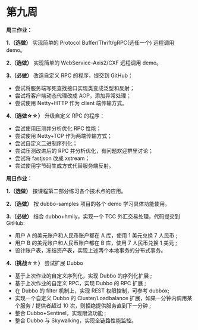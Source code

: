 # 第九周

**周三作业：**

**1.（选做）** 实现简单的 Protocol Buffer/Thrift/gRPC(选任一个) 远程调用 demo。

**2.（选做）** 实现简单的 WebService-Axis2/CXF 远程调用 demo。

**3.（必做）** 改造自定义 RPC 的程序，提交到 GitHub：

- 尝试将服务端写死查找接口实现类变成泛型和反射；
- 尝试将客户端动态代理改成 AOP，添加异常处理；
- 尝试使用 Netty+HTTP 作为 client 端传输方式。

**4.（选做☆☆）** 升级自定义 RPC 的程序：

- 尝试使用压测并分析优化 RPC 性能；
- 尝试使用 Netty+TCP 作为两端传输方式；
- 尝试自定义二进制序列化；
- 尝试压测改进后的 RPC 并分析优化，有问题欢迎群里讨论；
- 尝试将 fastjson 改成 xstream；
- 尝试使用字节码生成方式代替服务端反射。

**周日作业：**

**1.（选做）** 按课程第二部分练习各个技术点的应用。

**2.（选做）** 按 dubbo-samples 项目的各个 demo 学习具体功能使用。

**3.（必做）** 结合 dubbo+hmily，实现一个 TCC 外汇交易处理，代码提交到 GitHub:

- 用户 A 的美元账户和人民币账户都在 A 库，使用 1 美元兑换 7 人民币 ;
- 用户 B 的美元账户和人民币账户都在 B 库，使用 7 人民币兑换 1 美元 ;
- 设计账户表，冻结资产表，实现上述两个本地事务的分布式事务。

**4.（挑战☆☆）** 尝试扩展 Dubbo

- 基于上次作业的自定义序列化，实现 Dubbo 的序列化扩展 ;
- 基于上次作业的自定义 RPC，实现 Dubbo 的 RPC 扩展 ;
- 在 Dubbo 的 filter 机制上，实现 REST 权限控制，可参考 dubbox;
- 实现一个自定义 Dubbo 的 Cluster/Loadbalance 扩展，如果一分钟内调用某个服务 / 提供者超过 10 次，则拒绝提供服务直到下一分钟 ;
- 整合 Dubbo+Sentinel，实现限流功能 ;
- 整合 Dubbo 与 Skywalking，实现全链路性能监控。
